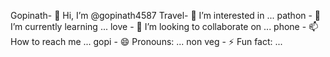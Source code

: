 Gopinath- 👋 Hi, I’m @gopinath4587
Travel- 👀 I’m interested in ...
pathon - 🌱 I’m currently learning ...
love - 💞️ I’m looking to collaborate on ...
phone - 📫 How to reach me ...
gopi - 😄 Pronouns: ...
non veg - ⚡ Fun fact: ...

<!---
gopinath4587/gopinath4587 is a ✨ special ✨ repository because its `README.md` (this file) appears on your GitHub profile.
You can click the Preview link to take a look at your changes.
--->
